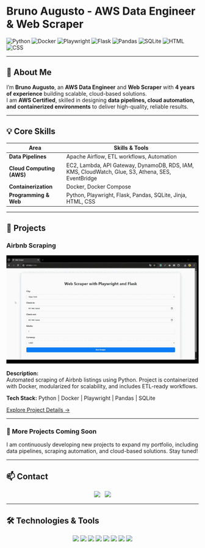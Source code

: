 # Bruno Augusto - AWS Data Engineer & Web Scraper

![Python](https://img.shields.io/badge/Python-3776AB?style=flat-square&logo=python&logoColor=white)
![Docker](https://img.shields.io/badge/Docker-2496ED?style=flat-square&logo=docker&logoColor=white)
![Playwright](https://img.shields.io/badge/Playwright-000000?style=flat-square&logo=playwright&logoColor=white)
![Flask](https://img.shields.io/badge/Flask-000000?style=flat-square&logo=flask&logoColor=white)
![Pandas](https://img.shields.io/badge/Pandas-150458?style=flat-square&logo=pandas&logoColor=white)
![SQLite](https://img.shields.io/badge/SQLite-003B57?style=flat-square&logo=sqlite&logoColor=white)
![HTML](https://img.shields.io/badge/HTML-E34F26?style=flat-square&logo=html5&logoColor=white)
![CSS](https://img.shields.io/badge/CSS-1572B6?style=flat-square&logo=css3&logoColor=white)

---

## 👋 About Me

I’m **Bruno Augusto**, an **AWS Data Engineer** and **Web Scraper** with **4 years of experience** building scalable, cloud-based solutions.  
I am **AWS Certified**, skilled in designing **data pipelines, cloud automation, and containerized environments** to deliver high-quality, reliable results.  

---

## 💡 Core Skills

| Area | Skills & Tools |
|------|----------------|
| **Data Pipelines** | Apache Airflow, ETL workflows, Automation |
| **Cloud Computing (AWS)** | EC2, Lambda, API Gateway, DynamoDB, RDS, IAM, KMS, CloudWatch, Glue, S3, Athena, SES, EventBridge |
| **Containerization** | Docker, Docker Compose |
| **Programming & Web** | Python, Playwright, Flask, Pandas, SQLite, Jinja, HTML, CSS |

---

## 🚀 Projects

### Airbnb Scraping
<div align="center">
  <a href="projects/airbnb_scraper/README.md">
    <img src="gifs/airbnb_demo.gif" alt="Airbnb Scraping Demo" width="600"/>
  </a>
</div>

**Description:**  
Automated scraping of Airbnb listings using Python. Project is containerized with Docker, modularized for scalability, and includes ETL-ready workflows.

**Tech Stack:** Python | Docker | Playwright | Pandas | SQLite  

[Explore Project Details →](projects/airbnb_scraper/README.md)

---

### 💼 More Projects Coming Soon
I am continuously developing new projects to expand my portfolio, including data pipelines, scraping automation, and cloud-based solutions. Stay tuned!  

---

## 📫 Contact

<div align="center">
  <a href="https://www.linkedin.com/in/brunoaugustosouza/"><img src="https://img.shields.io/badge/LinkedIn-0077B5?style=for-the-badge&logo=linkedin&logoColor=white"/></a>
  &nbsp;
  <a href="mailto:bruno.augusto.souza@outlook.com"><img src="https://img.shields.io/badge/Email-D14836?style=for-the-badge&logo=gmail&logoColor=white"/></a>
</div>

---

## 🛠️ Technologies & Tools

<div align="center">
  <img src="https://img.shields.io/badge/Python-3776AB?style=for-the-badge&logo=python&logoColor=white"/>
  <img src="https://img.shields.io/badge/Docker-2496ED?style=for-the-badge&logo=docker&logoColor=white"/>
  <img src="https://img.shields.io/badge/Playwright-000000?style=for-the-badge&logo=playwright&logoColor=white"/>
  <img src="https://img.shields.io/badge/Flask-000000?style=for-the-badge&logo=flask&logoColor=white"/>
  <img src="https://img.shields.io/badge/Pandas-150458?style=for-the-badge&logo=pandas&logoColor=white"/>
  <img src="https://img.shields.io/badge/SQLite-003B57?style=for-the-badge&logo=sqlite&logoColor=white"/>
  <img src="https://img.shields.io/badge/HTML-E34F26?style=for-the-badge&logo=html5&logoColor=white"/>
  <img src="https://img.shields.io/badge/CSS-1572B6?style=for-the-badge&logo=css3&logoColor=white"/>
</div>
